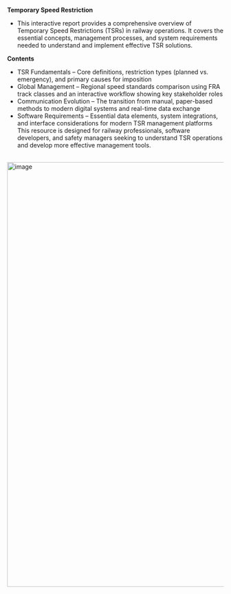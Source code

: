 **Temporary Speed Restriction**
- This interactive report provides a comprehensive overview of Temporary Speed Restrictions (TSRs) in railway operations. It covers the essential concepts, management processes, and system requirements needed to understand and implement effective TSR solutions.

**Contents**
- TSR Fundamentals – Core definitions, restriction types (planned vs. emergency), and primary causes for imposition
- Global Management – Regional speed standards comparison using FRA track classes and an interactive workflow showing key stakeholder roles
- Communication Evolution – The transition from manual, paper-based methods to modern digital systems and real-time data exchange
- Software Requirements – Essential data elements, system integrations, and interface considerations for modern TSR management platforms
This resource is designed for railway professionals, software developers, and safety managers seeking to understand TSR operations and develop more effective management tools.
<br>
<img width="1792" height="986" alt="image" src="https://github.com/user-attachments/assets/1d54bcc0-0e42-43c6-8d4c-b7adf67be17e" />

